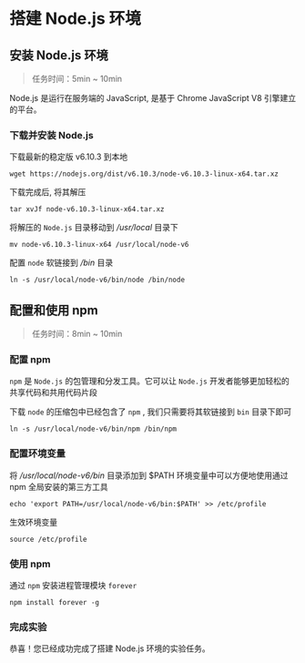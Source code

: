 <div class="lab-edi-doc"><h1 id="-node-js-">搭建 Node.js 环境</h1>
<h2 id="-node-js-">安装 Node.js 环境</h2>
<blockquote>
<p>任务时间：5min ~ 10min</p>
</blockquote>
<p>Node.js 是运行在服务端的 JavaScript, 是基于 Chrome JavaScript V8 引擎建立的平台。</p>
<h3 id="-node-js">下载并安装 Node.js</h3>
<p>下载最新的稳定版 v6.10.3 到本地</p>
<pre><code>wget https://nodejs.org/dist/v6.10.3/node-v6.10.3-linux-x64.tar.xz
</code></pre><p>下载完成后, 将其解压</p>
<pre><code>tar xvJf node-v6.10.3-linux-x64.tar.xz
</code></pre><p>将解压的 <code>Node.js</code> 目录移动到 <em>/usr/local</em> 目录下</p>
<pre><code>mv node-v6.10.3-linux-x64 /usr/local/node-v6
</code></pre><p>配置 <code>node</code> 软链接到 <em>/bin</em> 目录</p>
<pre><code>ln -s /usr/local/node-v6/bin/node /bin/node
</code></pre><h2 id="-npm">配置和使用 npm</h2>
<blockquote>
<p>任务时间：8min ~ 10min</p>
</blockquote>
<h3 id="-npm">配置 npm</h3>
<p><code>npm</code> 是 <code>Node.js</code> 的包管理和分发工具。它可以让 <code>Node.js</code> 开发者能够更加轻松的共享代码和共用代码片段</p>
<p>下载 <code>node</code> 的压缩包中已经包含了 <code>npm</code> , 我们只需要将其软链接到 <code>bin</code> 目录下即可</p>
<pre><code>ln -s /usr/local/node-v6/bin/npm /bin/npm
</code></pre><h3 id="-">配置环境变量</h3>
<p>将 <em>/usr/local/node-v6/bin</em> 目录添加到 $PATH 环境变量中可以方便地使用通过 npm 全局安装的第三方工具</p>
<pre><code>echo 'export PATH=/usr/local/node-v6/bin:$PATH' &gt;&gt; /etc/profile
</code></pre><p>生效环境变量</p>
<pre><code>source /etc/profile
</code></pre><h3 id="-npm">使用 npm</h3>
<p>通过 <code>npm</code> 安装进程管理模块 <code>forever</code></p>
<pre><code>npm install forever -g
</code></pre><h3 id="-">完成实验</h3>
<p>恭喜！您已经成功完成了搭建 Node.js 环境的实验任务。</p>
</div>